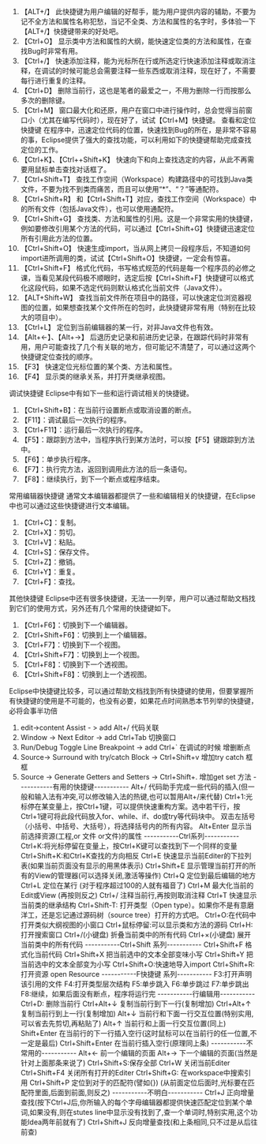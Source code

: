 1. 【ALT+/】
此快捷键为用户编辑的好帮手，能为用户提供内容的辅助，不要为记不全方法和属性名称犯愁，当记不全类、方法和属性的名字时，多体验一下【ALT+/】快捷键带来的好处吧。
2. 【Ctrl+O】
显示类中方法和属性的大纲，能快速定位类的方法和属性，在查找Bug时非常有用。
3. 【Ctrl+/】
快速添加注释，能为光标所在行或所选定行快速添加注释或取消注释，在调试的时候可能总会需要注释一些东西或取消注释，现在好了，不需要每行进行重复的注释。
4. 【Ctrl+D】
删除当前行，这也是笔者的最爱之一，不用为删除一行而按那么多次的删除键。
5. 【Ctrl+M】
窗口最大化和还原，用户在窗口中进行操作时，总会觉得当前窗口小（尤其在编写代码时），现在好了，试试【Ctrl+M】快捷键。
查看和定位快捷键
在程序中，迅速定位代码的位置，快速找到Bug的所在，是非常不容易的事，Eclipse提供了强大的查找功能，可以利用如下的快捷键帮助完成查找定位的工作。
1. 【Ctrl+K】、【Ctrl++Shift+K】
快速向下和向上查找选定的内容，从此不再需要用鼠标单击查找对话框了。
2. 【Ctrl+Shift+T】
查找工作空间（Workspace）构建路径中的可找到Java类文件，不要为找不到类而痛苦，而且可以使用“*”、“？”等通配符。
3. 【Ctrl+Shift+R】
和【Ctrl+Shift+T】对应，查找工作空间（Workspace）中的所有文件（包括Java文件），也可以使用通配符。
4. 【Ctrl+Shift+G】
查找类、方法和属性的引用。这是一个非常实用的快捷键，例如要修改引用某个方法的代码，可以通过【Ctrl+Shift+G】快捷键迅速定位所有引用此方法的位置。
5. 【Ctrl+Shift+O】
快速生成import，当从网上拷贝一段程序后，不知道如何import进所调用的类，试试【Ctrl+Shift+O】快捷键，一定会有惊喜。
6. 【Ctrl+Shift+F】
格式化代码，书写格式规范的代码是每一个程序员的必修之课，当看见某段代码极不顺眼时，选定后按【Ctrl+Shift+F】快捷键可以格式化这段代码，如果不选定代码则默认格式化当前文件（Java文件）。
7. 【ALT+Shift+W】
查找当前文件所在项目中的路径，可以快速定位浏览器视图的位置，如果想查找某个文件所在的包时，此快捷键非常有用（特别在比较大的项目中）。
8. 【Ctrl+L】
定位到当前编辑器的某一行，对非Java文件也有效。
9. 【Alt+←】、【Alt+→】
后退历史记录和前进历史记录，在跟踪代码时非常有用，用户可能查找了几个有关联的地方，但可能记不清楚了，可以通过这两个快捷键定位查找的顺序。
10. 【F3】
快速定位光标位置的某个类、方法和属性。
11. 【F4】
显示类的继承关系，并打开类继承视图。

调试快捷键
Eclipse中有如下一些和运行调试相关的快捷键。
1. 【Ctrl+Shift+B】：在当前行设置断点或取消设置的断点。
2. 【F11】：调试最后一次执行的程序。
3. 【Ctrl+F11】：运行最后一次执行的程序。
4. 【F5】：跟踪到方法中，当程序执行到某方法时，可以按【F5】键跟踪到方法中。
5. 【F6】：单步执行程序。
6. 【F7】：执行完方法，返回到调用此方法的后一条语句。
7. 【F8】：继续执行，到下一个断点或程序结束。

常用编辑器快捷键
通常文本编辑器都提供了一些和编辑相关的快捷键，在Eclipse中也可以通过这些快捷键进行文本编辑。
1. 【Ctrl+C】：复制。
2. 【Ctrl+X】：剪切。
3. 【Ctrl+V】：粘贴。
4. 【Ctrl+S】：保存文件。
5. 【Ctrl+Z】：撤销。
6. 【Ctrl+Y】：重复。
7. 【Ctrl+F】：查找。

其他快捷键
Eclipse中还有很多快捷键，无法一一列举，用户可以通过帮助文档找到它们的使用方式，另外还有几个常用的快捷键如下。
1. 【Ctrl+F6】：切换到下一个编辑器。
2. 【Ctrl+Shift+F6】：切换到上一个编辑器。
3. 【Ctrl+F7】：切换到下一个视图。
4. 【Ctrl+Shift+F7】：切换到上一个视图。
5. 【Ctrl+F8】：切换到下一个透视图。
6. 【Ctrl+Shift+F8】：切换到上一个透视图。


Eclipse中快捷键比较多，可以通过帮助文档找到所有快捷键的使用，但要掌握所有快捷键的使用是不可能的，也没有必要，如果花点时间熟悉本节列举的快捷键，必将会事半功倍
1. edit->content Assist - > add Alt+/ 代码关联
2. Window -> Next Editor -> add Ctrl+Tab 切换窗口
3. Run/Debug Toggle Line Breakpoint -> add Ctrl+` 在调试的时候 增删断点
4. Source-> Surround with try/catch Block -> Ctrl+Shift+v 增加try catch 框框
5. Source -> Generate Getters and Setters -> Ctrl+Shift+. 增加get set 方法
-----------有用的快捷键-----------
Alt+/ 代码助手完成一些代码的插入(但一般和输入法有冲突,可以修改输入法的热键,也可以暂用Alt+/来代替)
Ctrl+1:光标停在某变量上，按Ctrl+1键，可以提供快速重构方案。选中若干行，按Ctrl+1键可将此段代码放入for、while、if、do或try等代码块中。
双击左括号（小括号、中括号、大括号），将选择括号内的所有内容。
Alt+Enter 显示当前选择资源(工程,or 文件 or文件)的属性
-----------Ctrl系列-----------
Ctrl+K:将光标停留在变量上，按Ctrl+K键可以查找到下一个同样的变量
Ctrl+Shift+K:和Ctrl+K查找的方向相反
Ctrl+E 快速显示当前Editer的下拉列表(如果当前页面没有显示的用黑体表示)
Ctrl+Shift+E 显示管理当前打开的所有的View的管理器(可以选择关闭,激活等操作)
Ctrl+Q 定位到最后编辑的地方
Ctrl+L 定位在某行 (对于程序超过100的人就有福音了)
Ctrl+M 最大化当前的Edit或View (再按则反之)
Ctrl+/ 注释当前行,再按则取消注释
Ctrl+T 快速显示当前类的继承结构
Ctrl+Shift-T: 打开类型（Open type）。如果你不是有意磨洋工，还是忘记通过源码树（source tree）打开的方式吧。
Ctrl+O:在代码中打开类似大纲视图的小窗口
Ctrl+鼠标停留:可以显示类和方法的源码
Ctrl+H:打开搜索窗口
Ctrl+/(小键盘) 折叠当前类中的所有代码
Ctrl+×(小键盘) 展开当前类中的所有代码
-----------Ctrl+Shift 系列-----------
Ctrl+Shift+F 格式化当前代码
Ctrl+Shift+X 把当前选中的文本全部变味小写
Ctrl+Shift+Y 把当前选中的文本全部变为小写
Ctrl+Shift+O:快速地导入import
Ctrl+Shift+R:打开资源 open Resource
-----------F快捷键 系列-----------
F3:打开声明该引用的文件
F4:打开类型层次结构
F5:单步跳入
F6:单步跳过
F7:单步跳出
F8:继续，如果后面没有断点，程序将运行完
-----------行编辑用-----------
Ctrl+D: 删除当前行
Ctrl+Alt+↓ 复制当前行到下一行(复制增加)
Ctrl+Alt+↑ 复制当前行到上一行(复制增加)
Alt+↓ 当前行和下面一行交互位置(特别实用,可以省去先剪切,再粘贴了)
Alt+↑ 当前行和上面一行交互位置(同上)
Shift+Enter 在当前行的下一行插入空行(这时鼠标可以在当前行的任一位置,不一定是最后)
Ctrl+Shift+Enter 在当前行插入空行(原理同上条)
-----------不常用的-----------
Alt+← 前一个编辑的页面
Alt+→ 下一个编辑的页面(当然是针对上面那条来说了)
Ctrl+Shift+S:保存全部
Ctrl+W 关闭当前Editer
Ctrl+Shift+F4 关闭所有打开的Editer
Ctrl+Shift+G: 在workspace中搜索引用
Ctrl+Shift+P 定位到对于的匹配符(譬如{}) (从前面定位后面时,光标要在匹配符里面,后面到前面,则反之)
-----------不明白-----------
Ctrl+J 正向增量查找(按下Ctrl+J后,你所输入的每个字母编辑器都提供快速匹配定位到某个单词,如果没有,则在stutes line中显示没有找到了,查一个单词时,特别实用,这个功能Idea两年前就有了)
Ctrl+Shift+J 反向增量查找(和上条相同,只不过是从后往前查)
